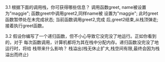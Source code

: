 3.1 根据下面的调用栈，你可获得哪些信息？
调用函数greet, name被设置为"maggie"; 函数greet中调用greet2,同样name被
设置为"maggie"; 此时greet函数暂停处在未完成状态; 当前函数调用greet2,完成
后,greet2结束,从栈顶弹走; 接着执行greet函数。

3.2 假设你编写了一个递归函数，但不小心导致它没完没了地运行。正如你看到的，对于 每次函数调用，计算机都将为其在栈中分配内存。递归函数没完没了地运行时，将给
栈带来什么影响？
栈溢出(栈无休止扩大,栈空间有限,最终会因为栈溢出而终止)




